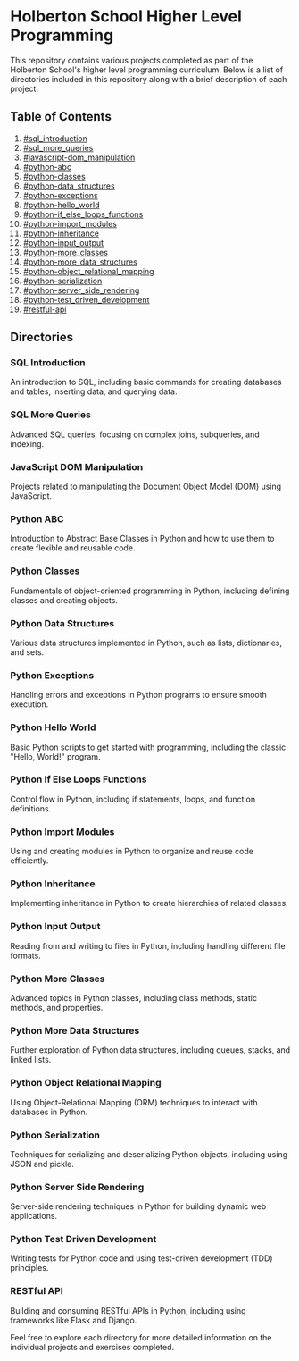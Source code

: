# Holberton School Higher Level Programming

This repository contains various projects completed as part of the Holberton School's higher level programming curriculum. Below is a list of directories included in this repository along with a brief description of each project.

## Table of Contents
1. [#sql_introduction](https://github.com/FlavioAvdulla/holbertonschool-higher_level_programming/tree/main/SQL_introduction)
2. [#sql_more_queries](https://github.com/FlavioAvdulla/holbertonschool-higher_level_programming/tree/main/SQL_more_queries)
3. [#javascript-dom_manipulation](https://github.com/FlavioAvdulla/holbertonschool-higher_level_programming/tree/main/javascript-dom_manipulation)
4. [#python-abc](https://github.com/FlavioAvdulla/holbertonschool-higher_level_programming/tree/main/python-abc)
5. [#python-classes](https://github.com/FlavioAvdulla/holbertonschool-higher_level_programming/blob/main/python-classes/README.md)
6. [#python-data_structures](https://github.com/FlavioAvdulla/holbertonschool-higher_level_programming/tree/main/python-data_structures)
7. [#python-exceptions](https://github.com/FlavioAvdulla/holbertonschool-higher_level_programming/tree/main/python-exceptions)
8. [#python-hello_world](https://github.com/FlavioAvdulla/holbertonschool-higher_level_programming/tree/main/python-hello_world)
9. [#python-if_else_loops_functions](https://github.com/FlavioAvdulla/holbertonschool-higher_level_programming/tree/main/python-if_else_loops_functions)
10. [#python-import_modules](https://github.com/FlavioAvdulla/holbertonschool-higher_level_programming/tree/main/python-import_modules)
11. [#python-inheritance](https://github.com/FlavioAvdulla/holbertonschool-higher_level_programming/tree/main/python-inheritance)
12. [#python-input_output](https://github.com/FlavioAvdulla/holbertonschool-higher_level_programming/tree/main/python-input_output)
13. [#python-more_classes](https://github.com/FlavioAvdulla/holbertonschool-higher_level_programming/tree/main/python-more_classes)
14. [#python-more_data_structures](https://github.com/FlavioAvdulla/holbertonschool-higher_level_programming/tree/main/python-more_data_structures)
15. [#python-object_relational_mapping](https://github.com/FlavioAvdulla/holbertonschool-higher_level_programming/tree/main/python-object_relational_mapping)
16. [#python-serialization](https://github.com/FlavioAvdulla/holbertonschool-higher_level_programming/tree/main/python-serialization)
17. [#python-server_side_rendering](https://github.com/FlavioAvdulla/holbertonschool-higher_level_programming/tree/main/python-server_side_rendering)
18. [#python-test_driven_development](https://github.com/FlavioAvdulla/holbertonschool-higher_level_programming/tree/main/python-test_driven_development)
19. [#restful-api](https://github.com/FlavioAvdulla/holbertonschool-higher_level_programming/tree/main/restful-api)

## Directories

### SQL Introduction
An introduction to SQL, including basic commands for creating databases and tables, inserting data, and querying data.

### SQL More Queries
Advanced SQL queries, focusing on complex joins, subqueries, and indexing.

### JavaScript DOM Manipulation
Projects related to manipulating the Document Object Model (DOM) using JavaScript.

### Python ABC
Introduction to Abstract Base Classes in Python and how to use them to create flexible and reusable code.

### Python Classes
Fundamentals of object-oriented programming in Python, including defining classes and creating objects.

### Python Data Structures
Various data structures implemented in Python, such as lists, dictionaries, and sets.

### Python Exceptions
Handling errors and exceptions in Python programs to ensure smooth execution.

### Python Hello World
Basic Python scripts to get started with programming, including the classic "Hello, World!" program.

### Python If Else Loops Functions
Control flow in Python, including if statements, loops, and function definitions.

### Python Import Modules
Using and creating modules in Python to organize and reuse code efficiently.

### Python Inheritance
Implementing inheritance in Python to create hierarchies of related classes.

### Python Input Output
Reading from and writing to files in Python, including handling different file formats.

### Python More Classes
Advanced topics in Python classes, including class methods, static methods, and properties.

### Python More Data Structures
Further exploration of Python data structures, including queues, stacks, and linked lists.

### Python Object Relational Mapping
Using Object-Relational Mapping (ORM) techniques to interact with databases in Python.

### Python Serialization
Techniques for serializing and deserializing Python objects, including using JSON and pickle.

### Python Server Side Rendering
Server-side rendering techniques in Python for building dynamic web applications.

### Python Test Driven Development
Writing tests for Python code and using test-driven development (TDD) principles.

### RESTful API
Building and consuming RESTful APIs in Python, including using frameworks like Flask and Django.

Feel free to explore each directory for more detailed information on the individual projects and exercises completed.
